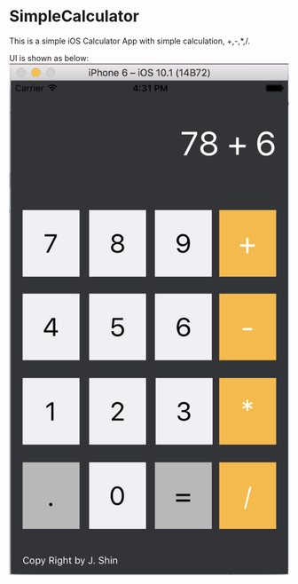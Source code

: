 # SimpleCalculator
This is a simple iOS Calculator App with simple calculation, +,-,*,/.

UI is shown as below:
![alt tag](https://github.com/JaysonShin/SimpleCalculator/blob/main/CalculatorUITests/Screen%20Shot%202017-04-02%20at%204.31.31%20PM.png)
